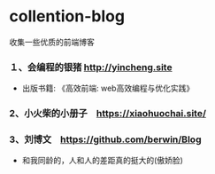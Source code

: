 # collention-blog
收集一些优质的前端博客

### １、会编程的银猪 http://yincheng.site
- 出版书籍: 《高效前端: web高效编程与优化实践》

### 2、小火柴的小册子　https://xiaohuochai.site/

### 3、刘博文　https://github.com/berwin/Blog
- 和我同龄的，人和人的差距真的挺大的(傲娇脸)
